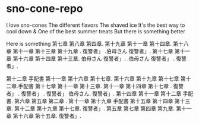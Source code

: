 # sno-cone-repo
I love sno-cones
The different flavors
The shaved ice
It's the best way to cool down &
One of the best summer treats
But there is something better


Here is something 
第七章 第八章 第四章. 第十九章 第十一章 第十四章. 第十八章 第十一章 第十三章 第十九章 . 復讐者」 .伯母さん 復讐者」. 第十七章 第十一章 第十六章 第十四章 第十三章. 伯母さん 復讐者」. .伯母さん 復讐者」 . 復讐者」.

第十二章 手配書 第十一章 第十六章 第十七章. 第十六章 第十九章 第十七章 第十二章.手配書 第十七章 第十一章 第十三章. 第十一章 第十四章 第十七章 . 復讐者」 . 復讐者」 . 復讐者」 伯母さん. 復讐者」. 第十四章 第十一章 第十二章 手配書. 第六章 第五章 第二章 . 第十一章 第十九章 手配書 第十五章 第十四章 第十三章. 第十二章 第十九章 第十七章. 復讐者」. 第五章 第七章 第四章 第九章. 第十一章 第十六章 第十五章. 復讐者」.
